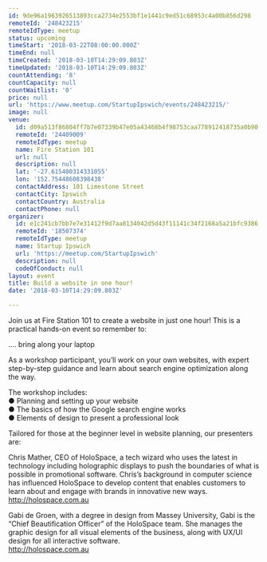 ```yaml
---
id: 9de96a1963926513893cca2734e2553bf1e1441c9ed51c68953c4a00b856d298
remoteId: '248423215'
remoteIdType: meetup
status: upcoming
timeStart: '2018-03-22T08:00:00.000Z'
timeEnd: null
timeCreated: '2018-03-10T14:29:09.803Z'
timeUpdated: '2018-03-10T14:29:09.803Z'
countAttending: '8'
countCapacity: null
countWaitlist: '0'
price: null
url: 'https://www.meetup.com/StartupIpswich/events/248423215/'
image: null
venue:
  id: d09a513f86804ff7b7e07339b47e05a43468b4f98753caa778912418735a0b90
  remoteId: '24409009'
  remoteIdType: meetup
  name: Fire Station 101
  url: null
  description: null
  lat: '-27.615400314331055'
  lon: '152.75448608398438'
  contactAddress: 101 Limestone Street
  contactCity: Ipswich
  contactCountry: Australia
  contactPhone: null
organizer:
  id: e1c241cb7bb7e7e31412f9d7aa8134042d5d43f11141c34f2168a5a21bfc9386
  remoteId: '18507374'
  remoteIdType: meetup
  name: Startup Ipswich
  url: 'https://meetup.com/StartupIpswich'
  description: null
  codeOfConduct: null
layout: event
title: Build a website in one hour!
date: '2018-03-10T14:29:09.803Z'

---
```

<p>Join us at Fire Station 101 to create a website in just one hour! This is a practical hands-on event so remember to:</p> <p>.... bring along your laptop</p> <p>As a workshop participant, you’ll work on your own websites, with expert step-by-step guidance and learn about search engine optimization along the way.</p> <p>The workshop includes:<br/>● Planning and setting up your website<br/>● The basics of how the Google search engine works<br/>● Elements of design to present a professional look</p> <p>Tailored for those at the beginner level in website planning, our presenters are:</p> <p>Chris Mather, CEO of HoloSpace, a tech wizard who uses the latest in technology including holographic displays to push the boundaries of what is possible in promotional software. Chris’s background in computer science has influenced HoloSpace to develop content that enables customers to learn about and engage with brands in innovative new ways.<br/><a href="http://holospace.com.au" class="linkified">http://holospace.com.au</a></p> <p>Gabi de Groen, with a degree in design from Massey University, Gabi is the “Chief Beautification Officer” of the HoloSpace team. She manages the graphic design for all visual elements of the business, along with UX/UI design for all interactive software.<br/><a href="http://holospace.com.au" class="linkified">http://holospace.com.au</a></p>
